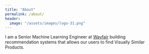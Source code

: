 ```yaml
---
title: "About"
permalink: /about/
header:
  image: "/assets/images/logo-31.png"
---
```


I am a Senior Machine Learning Engineer at [Wayfair](https://www.neuroscouting.com/) building recommendation systems that allows our users to find Visually Similar Products.



